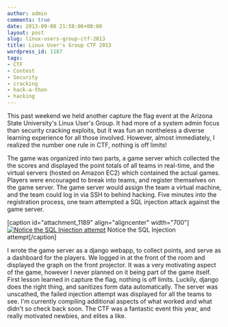 ```yaml
---
author: admin
comments: true
date: 2013-09-08 21:58:06+00:00
layout: post
slug: linux-users-group-ctf-2013
title: Linux User's Group CTF 2013
wordpress_id: 1187
tags:
- CTF
- Contest
- Security
- cracking
- hack-a-thon
- hacking
---
```


This past weekend we held another capture the flag event at the Arizona State University's Linux User's Group. It had more of a system admin focus than security cracking exploits, but it was fun an nontheless a diverse learning experience for all those involved. However, almost immediately, I realized the number one rule in CTF, nothing is off limits!
<!--more-->
The game was organized into two parts, a game server which collected the the scores and displayed the point totals of all teams in real-time, and the virtual servers (hosted on Amazon EC2) which contained the actual games. Players were encouraged to break into teams, and register themselves on the game server. The game server would assign the team a virtual machine, and the team could log in via SSH to behind hacking. Five minutes into the registration process, one team attempted a SQL injection attack against the game server.

[caption id="attachment_1189" align="aligncenter" width="700"][![Notice the SQL Injection attempt](http://www.codestrokes.com/wp-content/uploads/2013/09/Final-Score-1024x429.png)](http://www.codestrokes.com/wp-content/uploads/2013/09/Final-Score.png) Notice the SQL Injection attempt[/caption]

I wrote the game server as a django webapp, to collect points, and serve as a dashboard for the players. We logged in at the front of the room and displayed the graph on the front projector. It was a very motivating aspect of the game, however I never planned on it being part of the game itself.  First lesson learned in capture the flag, nothing is off limits. Luckily, django does the right thing, and sanitizes form data automatically. The server was unscathed, the failed injection attempt was displayed for all the teams to see. I'm currently compiling additional aspects of what worked and what didn't so check back soon. The CTF was a fantastic event this year, and really motivated newbies, and elites a like. 



